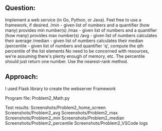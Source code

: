 
Question:
--------

Implement a web service (in Go, Python, or Java). Feel free to use a framework, if desired.
/min - given list of numbers and a quantifier (how many) provides min number(s)
/max - given list of numbers and a quantifier (how many) provides max number(s)
/avg - given list of numbers calculates their average
/median - given list of numbers calculates their median
/percentile - given list of numbers and quantifier 'q', compute the qth percentile of the list elements
No need to be concerned with resources, we're assuming there's plenty enough of memory, etc. The percentile should just return one
number. Use the nearest-rank method.


Approach:
---------
I used Flask library to create the webserver Framework

Program file: Problem2_Math.py

Test results: 
Screenshots/Problem2_home_screen
Screenshots/Problem2_avg
Screenshots/Problem2_max
Screenshots/Problem2_min
Screenshots/Problem2_median
Screenshots/Problem2_percentile
Screenshots/Problem2_VSCode logs


